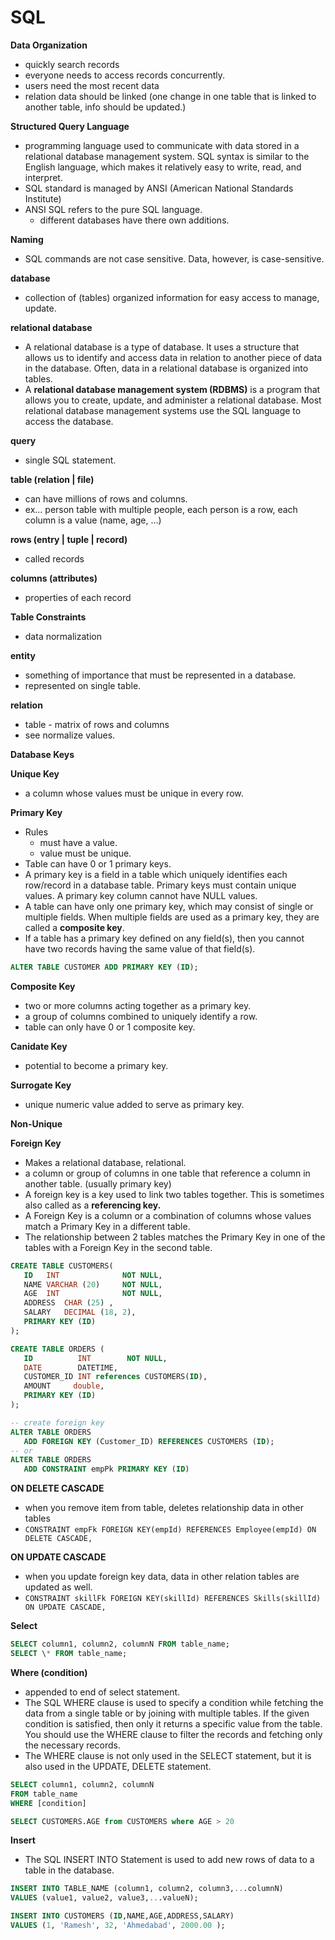 ﻿# SQL

**Data Organization**

- quickly search records
- everyone needs to access records concurrently.
- users need the most recent data
- relation data should be linked (one change in one table that is linked to another table, info should be updated.)

**Structured Query Language**

- programming language used to communicate with data stored in a relational database management system. SQL syntax is similar to the English language, which makes it relatively easy to write, read, and interpret.
- SQL standard is managed by ANSI (American National Standards Institute)
- ANSI SQL refers to the pure SQL language.
  - different databases have there own additions.

**Naming**

- SQL commands are not case sensitive. Data, however, is case-sensitive.

**database**

- collection of (tables) organized information for easy access to manage, update.

**relational database**

- A relational database is a type of database. It uses a structure that allows us to identify and access data in relation to another piece of data in the database. Often, data in a relational database is organized into tables.
- A **relational database management system (RDBMS)** is a program that allows you to create, update, and administer a relational database. Most relational database management systems use the SQL language to access the database.

**query**

- single SQL statement.

**table (relation | file)**

- can have millions of rows and columns.
- ex... person table with multiple people, each person is a row, each column is a value (name, age, ...)

**rows (entry | tuple | record)**

- called records

**columns (attributes)**

- properties of each record

**Table Constraints**

- data normalization

**entity**

- something of importance that must be represented in a database.
- represented on single table.

**relation**

- table - matrix of rows and columns
- see normalize values.

**Database Keys**

**Unique Key**

- a column whose values must be unique in every row.

**Primary Key**

- Rules
  - must have a value.
  - value must be unique.
- Table can have 0 or 1 primary keys.
- A primary key is a field in a table which uniquely identifies each row/record in a database table. Primary keys must contain unique values. A primary key column cannot have NULL values.
- A table can have only one primary key, which may consist of single or multiple fields. When multiple fields are used as a primary key, they are called a **composite key**.
- If a table has a primary key defined on any field(s), then you cannot have two records having the same value of that field(s).

```sql
ALTER TABLE CUSTOMER ADD PRIMARY KEY (ID);
```

**Composite Key**

- two or more columns acting together as a primary key.
- a group of columns combined to uniquely identify a row.
- table can only have 0 or 1 composite key.

**Canidate Key**

- potential to become a primary key.

**Surrogate Key**

- unique numeric value added to serve as primary key.

**Non-Unique**

**Foreign Key**

- Makes a relational database, relational.
- a column or group of columns in one table that reference a column in another table. (usually primary key)
- A foreign key is a key used to link two tables together. This is sometimes also called as a **referencing key.**
- A Foreign Key is a column or a combination of columns whose values match a Primary Key in a different table.
- The relationship between 2 tables matches the Primary Key in one of the tables with a Foreign Key in the second table.

```sql
CREATE TABLE CUSTOMERS(
   ID   INT              NOT NULL,
   NAME VARCHAR (20)     NOT NULL,
   AGE  INT              NOT NULL,
   ADDRESS  CHAR (25) ,
   SALARY   DECIMAL (18, 2),
   PRIMARY KEY (ID)
);

CREATE TABLE ORDERS (
   ID          INT        NOT NULL,
   DATE        DATETIME,
   CUSTOMER_ID INT references CUSTOMERS(ID),
   AMOUNT     double,
   PRIMARY KEY (ID)
);

-- create foreign key
ALTER TABLE ORDERS
   ADD FOREIGN KEY (Customer_ID) REFERENCES CUSTOMERS (ID);
-- or
ALTER TABLE ORDERS
   ADD CONSTRAINT empPk PRIMARY KEY (ID)
```

**ON DELETE CASCADE**

- when you remove item from table, deletes relationship data in other tables
- `CONSTRAINT empFk FOREIGN KEY(empId) REFERENCES Employee(empId) ON DELETE CASCADE,`

**ON UPDATE CASCADE**

- when you update foreign key data, data in other relation tables are updated as well.
- `CONSTRAINT skillFk FOREIGN KEY(skillId) REFERENCES Skills(skillId) ON UPDATE CASCADE,`

**Select**

```sql
SELECT column1, column2, columnN FROM table_name;
SELECT \* FROM table_name;
```

**Where (condition)**

- appended to end of select statement.
- The SQL WHERE clause is used to specify a condition while fetching the data from a single table or by joining with multiple tables. If the given condition is satisfied, then only it returns a specific value from the table. You should use the WHERE clause to filter the records and fetching only the necessary records.
- The WHERE clause is not only used in the SELECT statement, but it is also used in the UPDATE, DELETE statement.

```sql
SELECT column1, column2, columnN
FROM table_name
WHERE [condition]

SELECT CUSTOMERS.AGE from CUSTOMERS where AGE > 20
```

**Insert**

- The SQL INSERT INTO Statement is used to add new rows of data to a table in the database.

```sql
INSERT INTO TABLE_NAME (column1, column2, column3,...columnN)
VALUES (value1, value2, value3,...valueN);

INSERT INTO CUSTOMERS (ID,NAME,AGE,ADDRESS,SALARY)
VALUES (1, 'Ramesh', 32, 'Ahmedabad', 2000.00 );
```
